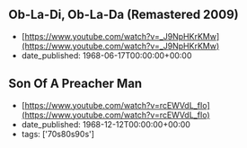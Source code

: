  ## Ob-La-Di, Ob-La-Da (Remastered 2009)
 - [https://www.youtube.com/watch?v=_J9NpHKrKMw](https://www.youtube.com/watch?v=_J9NpHKrKMw)
 - date_published: 1968-06-17T00:00:00+00:00

 ## Son Of A Preacher Man
 - [https://www.youtube.com/watch?v=rcEWVdL_fIo](https://www.youtube.com/watch?v=rcEWVdL_fIo)
 - date_published: 1968-12-12T00:00:00+00:00
 - tags: ['70s80s90s']

